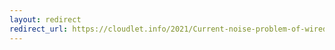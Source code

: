 ```yaml
---
layout: redirect
redirect_url: https://cloudlet.info/2021/Current-noise-problem-of-wired-noise-cancelling-earplugs
---
```

